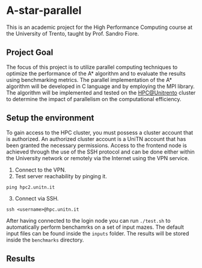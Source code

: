 # A-star-parallel
This is an academic project for the High Performance Computing course at the University of Trento, taught by Prof. Sandro Fiore.

## Project Goal
The focus of this project is to utilize parallel computing techniques to optimize the performance of the A* algorithm and to evaluate the results using benchmarking metrics. The parallel implementation of the A* algorithm will be developed in C language and by employing the MPI library. The algorithm will be implemented and tested on the [HPC@Unitrento](https://sites.google.com/unitn.it/hpc/) cluster to determine the impact of parallelism on the computational efficiency.

## Setup the environment
To gain access to the HPC cluster, you must possess a cluster account that is authorized. An authorized cluster account is a UniTN account that has been granted the necessary permissions. Access to the frontend node is achieved through the use of the SSH protocol and can be done either within the University network or remotely via the Internet using the VPN service.

1. Connect to the VPN.
2. Test server reachability by pinging it.
  ```
  ping hpc2.unitn.it
  ```
3. Connect via SSH. 
  ```
  ssh <username>@hpc.unitn.it
  ```

After having connected to the login node you can run `./test.sh` to automatically perform benchamrks on a set of input mazes. 
The default input files can be found inside the `inputs` folder. The results will be stored inside the `benchmarks` directory.

## Results

